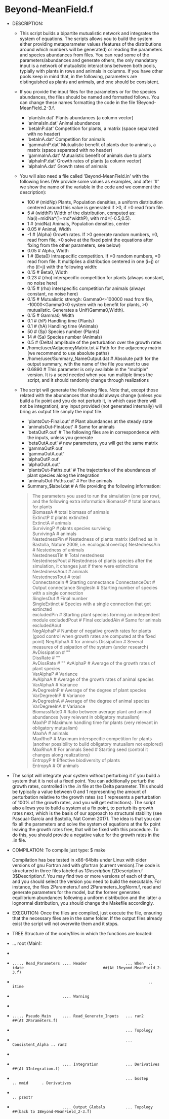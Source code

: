 Beyond-MeanField.f
==================

* DESCRIPTION:
  * This script builds a bipartite mutualistic network and integrates the system of equations. The scripts allows you to build the system either providing metaparameter values (features of the distributions around which numbers  will be generated) or reading the parameters and species abundances from files. You can read some of the parameters/abundances and generate others, the only mandatory input is a network of mutualistic interactions between both pools, typially with plants in rows and animals in columns. If you have other pools keep in mind that, in the following, parameters are distinguished as plants and animals, and one should be consistent.
  * If you provide the input files for the parameters or for the species abundances, the files should be named and formatted follows. You can change these names formatting the code in the file 1Beyond-MeanField_2-3.f.
    * 'plantsIn.dat' Plants abundances (a column vector)         
    * 'animalsIn.dat' Animal abundances
    * 'betaInP.dat' Competition for plants, a matrix (space separated with no header)
    * 'betaInA.dat' Competition for animals
    * 'gammaInP.dat' Mutualistic benefit of plants due to animals, a matrix (space separated with no header)      
    * 'gammaInA.dat' Mutualistic benefit of animals due to plants
    * 'alphaInP.dat' Growth rates of plants (a column vector)
    * 'alphaInA.dat' Growth rates of animals
    
  * You will also need a file called 'Beyond-MeanField.in' with the following lines (We provide some values as examples, and after '#' we show the name of the variable in the code and we comment the description):

     * 100	# (midNp) Plants, Population densities, a uniform distribution centered around this value is generated if >0, if =0 read from file.
     *  5	# (widthP) Width of the distribution, computed as:  Na(i)=midNa*(1+rnd*widthP), with rnd=[-0.5,0.5].
     * 	1	# (midNa) Animals, Population densities, center
     * 	0.05	# Animal, Width
     * 	-1	# (Alpha) Growth rates. If >0 generate random numbers, =0, read from file, <0 solve at the fixed point the equations after fixing from the other parameters, see below)
     * 	0.05	# Alpha, Width
     * 	1	# (Beta0) Intraspecific competition. If >0 random numbers, =0 read from file. It multiplies a distribution centered in one (i=j) or rho (i!=j) with the following width:
     * 	0.15	# Beta0, Width
     * 	0.23	# (rho) interspecific competition for plants (always constant, no noise here)
     * 	0.15	# (rho) interspecific competition for animals (always constant, no noise here)
     * 	0.15	# Mutualistic strengh: Gamma0<-100000 read from file, -10000<Gamma0<0 system with no benefit for plants, >0 mutualistic. Generates a Unif(Gamma0,Width).
     * 	0.15	# Gamma0, Width
     * 	0.1	# (hP) Handling time (Plants)
     * 	0.1	# (hA) Handling time (Animals)
     * 	50	# (Sp) Species number (Plants)
     * 	14	# (Sa) Species number (Animals)
     * 	0.5	# (Delta) amplitude of the perturbation over the growth rates
     * 	/home/user/AdjacencyMatrix.txt	# Path for the adjacency matrix (we recommend to use absolute paths)
     * 	/home/user/Summary_NameOutput.dat	# Absolute path for the output summary, with the name of the file you want to use   
     * 	0.6890  # This parameter is only available in the "multiple" version. It is a seed  needed when you run multiple times the script, and it should randomly change through realizations
	
  * The script will generate the following files. Note that, except those related with the abundances that should always change (unless you build a fix point and you do not perturb it, in which case there will not be integration), any input provided (not generated internally) will bring as output file simply the input file. 
    * 'plantsOut-Final.out'	#  Plant abundances at the steady state    
    * 'animalsOut-Final.out' 	# Same for animals
    * 'betaOutP.out' 	# The following files are in correspondence with the inputs, unless you generate
    * 'betaOutA.out' 	# new parameters, you will get the same matrix
    * 'gammaOutP.out'
    * 'gammaOutA.out'
    * 'alphaOutP.out'
    * 'alphaOutA.out'
    * 'plantsOut-Paths.out' 	# The trajectories of the abundances of plant species along the integration 
    * 'animalsOut-Paths.out' 	# For the animals
    * Summary_$label.dat 	# A file providing the following information:
     > The parameters you used to run the simulation (one per row), and the following extra information
     > BiomassP  	#  total biomass for plants  
     > BiomassA   	#  total biomass of animals    
     >  ExtinctP   	# plants extincted     
     >  ExtinctA   	# animals     
     >  SurvivingP   # plants species surviving     
     >  SurvivingA   # animals     
     >  NestednessPin 	#  Nestedness of plants matrix (defined as in Bastolla, Nature 2009, i.e. ecological overlap)
     >  NestednessAin	#   Nestedness of animals     
     >  NestednessTin	#   Total nestedness     
     >  NestednessPout	#   Nestedness of plants species after the simulation, it changes just if there were extinctions     
     >  NestednessAout	#   animals     
     >  NestednessTout	#   total     
     >  ConnectanceIn 	#   Starting connectance 
     >  ConnectanceOut 	#   Output connectance
     >  SinglesIn   	# Starting number of species with a single connection    
     >  SinglesOut 	#   Final number    
     >  SingleExtinct 	#   Species with a single connection that got extincted    
     >  excludedPin 	#   Starting plant species forming an independent module
     >  excludedPout 	#  Final
     >  excludedAin 	#  Same for animals
     >  excludedAout           
     >  NegAlphaP 	#           Number of negative growth rates for plants (good control when growth rates are computed at the fixed point)
     >  NegAlphaA 	#           for animals
     >  Dissipation	#   Several measures of dissipation of the system (under research)     
     >  AvDissipation 	#  ""     
     >  DissRate 	#  ""     
     >  AvDissRate 	#  ""
     >  AvAlphaP 	#   Average of the growth rates of plant species     
     >  VarAlphaP 	#  Variance    
     >  AvAlphaA  	#  Average of the growth rates of animal species          
     >  VarAlphaA 	#  Variance   
     >  AvDegreeInP 	#   Average of the degree of plant species     
     >  VarDegreeInP 	#   Variance    
     >  AvDegreeInA  	#    Average of the degree of animal species 
     >  VarDegreeInA 	#   Variance     
     >  BiomassRate0  	#  Ratio between average plant and animal abundances (very relevant in obligatory mutualism)     
     >  MaxhP  	#  Maximum handling time for plants (very relevant in obligatory mutualism)     
     >  MaxhA  	#  animals   
     >  MaxRhoP	#     Maximum interspecific competition for plants (another possibility to build obligatory mutualism not explored)
     >  MaxRhoA	#     For animals
     >  Seed	#     Starting seed (control it changes along realizations)     
     >  EntropyP 	#    Effective biodiversity of plants     
     >  EntropyA 	#    Of animals
     
 * The script will integrate your system without perturbing it if you build a system that it is not at a fixed point. You can additionally perturb the growth rates, controlled in the .in file at the Delta parameter. This should be typically a value between 0 and 1 representing the amount of perturbation relative to the growth rates (so 1 represents a perturbation of 100% of the growth rates, and you will get extinctions). The script also allows you to build a system at a fix point, to perturb its growth rates next, which is the basis of our approach to structural stability (see Pascual-García and Bastolla, Nat Comm 2017). The idea is that you can fix all the parameters and solve the system of equations at the fix point leaving the growth rates free, that will be fixed with this procedure. To do this, you should provide a negative value for the growth rates in the .in file.   


* COMPILATION: 
    To compile just type:
    $ make
 
    Compilation has bee tested in x86-64bits under Linux with older versions of gnu Fortran 
    and with gfortran (current version).The code is structured in three files labeled as 1$Description.f 2$Description.f 3$Description.f. You may find two or more
    versions of each of them, and you should select the version you need to build the executable. For instance, the files 2Parameters.f and 2Parameters_logNorm.f, read
    and generate parameters for the model, but the former generates equilibrium abundances following a uniform distribution and the latter a lognormal distribution, you
    should change the Makefile accordingly.

* EXECUTION:
    Once the files are compiled, just execute the file, ensuring that the necessary files are in the same folder. If the output files already exist the script will not overwrite them and it stops.

* TREE
  Structure of the code/files in which the functions are located:

* ... root (Main):
*
*     ..... Read_Parameters .... Header                 ... When  .. idate                                   ##(At 1Beyond-MeanField_2-3.f)
*                                                                 .. itime
*                           .... Warning
*
*     ..... Pseudo_Main     .... Read_Generate_Inputs   ... ran2                                             ##(At 2Parameters.f)
*                                                       ... Topology       
*                                                       ... Consistent_Alpha .. ran2 
*
*                           .... Integration            ... Derivatives                                      ##(At 3Integration.f)     
*                                                       ... bsstep           .. mmid      . Derivatives
*                                                                            .. pzextr
*                           .... Output_Globals         ... Topology                                         ##(back to 1Beyond-MeanField_2-3.f)

